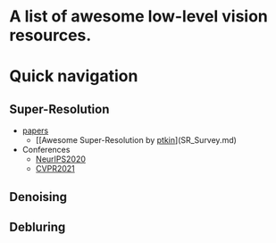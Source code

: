 # A list of awesome low-level vision resources.

# Quick navigation

## Super-Resolution
- [papers](#papers)
  - [[Awesome Super-Resolution by [ptkin](https://github.com/ptkin)](SR_Survey.md)
- Conferences
   - [NeurIPS2020](nips2020.md)
   - [CVPR2021](cvpr2021.md)
## Denoising


## Debluring

